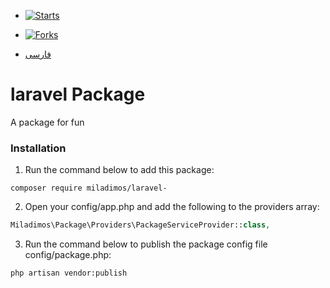 - [![Starts](https://img.shields.io/github/stars/miladimos/laravel-?style=flat&logo=github)](https://github.com/miladimos/laravel-/forks)
- [![Forks](https://img.shields.io/github/forks/miladimos/laravel-?style=flat&logo=github)](https://github.com/miladimos/laravel-/stargazers)

- [فارسی](README.md)

# laravel Package
  A package for fun

### Installation

1. Run the command below to add this package:
```
composer require miladimos/laravel-
```

2. Open your config/app.php and add the following to the providers array:
```php
Miladimos\Package\Providers\PackageServiceProvider::class,
```

3. Run the command below to publish the package config file config/package.php:
```
php artisan vendor:publish
```
